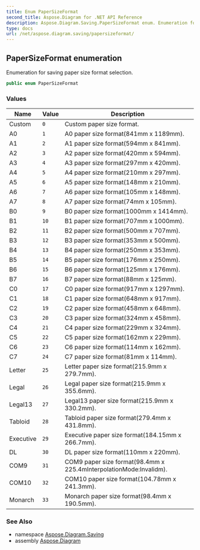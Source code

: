 ```yaml
---
title: Enum PaperSizeFormat
second_title: Aspose.Diagram for .NET API Reference
description: Aspose.Diagram.Saving.PaperSizeFormat enum. Enumeration for saving paper size format selection
type: docs
url: /net/aspose.diagram.saving/papersizeformat/
---
```

## PaperSizeFormat enumeration

Enumeration for saving paper size format selection.

```csharp
public enum PaperSizeFormat
```

### Values

| Name | Value | Description |
| --- | --- | --- |
| Custom | `0` | Custom paper size format. |
| A0 | `1` | A0 paper size format(841mm x 1189mm). |
| A1 | `2` | A1 paper size format(594mm x 841mm). |
| A2 | `3` | A2 paper size format(420mm x 594mm). |
| A3 | `4` | A3 paper size format(297mm x 420mm). |
| A4 | `5` | A4 paper size format(210mm x 297mm). |
| A5 | `6` | A5 paper size format(148mm x 210mm). |
| A6 | `7` | A6 paper size format(105mm x 148mm). |
| A7 | `8` | A7 paper size format(74mm x 105mm). |
| B0 | `9` | B0 paper size format(1000mm x 1414mm). |
| B1 | `10` | B1 paper size format(707mm x 1000mm). |
| B2 | `11` | B2 paper size format(500mm x 707mm). |
| B3 | `12` | B3 paper size format(353mm x 500mm). |
| B4 | `13` | B4 paper size format(250mm x 353mm). |
| B5 | `14` | B5 paper size format(176mm x 250mm). |
| B6 | `15` | B6 paper size format(125mm x 176mm). |
| B7 | `16` | B7 paper size format(88mm x 125mm). |
| C0 | `17` | C0 paper size format(917mm x 1297mm). |
| C1 | `18` | C1 paper size format(648mm x 917mm). |
| C2 | `19` | C2 paper size format(458mm x 648mm). |
| C3 | `20` | C3 paper size format(324mm x 458mm). |
| C4 | `21` | C4 paper size format(229mm x 324mm). |
| C5 | `22` | C5 paper size format(162mm x 229mm). |
| C6 | `23` | C6 paper size format(114mm x 162mm). |
| C7 | `24` | C7 paper size format(81mm x 114mm). |
| Letter | `25` | Letter paper size format(215.9mm x 279.7mm). |
| Legal | `26` | Legal paper size format(215.9mm x 355.6mm). |
| Legal13 | `27` | Legal13 paper size format(215.9mm x 330.2mm). |
| Tabloid | `28` | Tabloid paper size format(279.4mm x 431.8mm). |
| Executive | `29` | Executive paper size format(184.15mm x 266.7mm). |
| DL | `30` | DL paper size format(110mm x 220mm). |
| COM9 | `31` | COM9 paper size format(98.4mm x 225.4mInterpolationMode:Invalidm). |
| COM10 | `32` | COM10 paper size format(104.78mm x 241.3mm). |
| Monarch | `33` | Monarch paper size format(98.4mm x 190.5mm). |

### See Also

* namespace [Aspose.Diagram.Saving](../../aspose.diagram.saving/)
* assembly [Aspose.Diagram](../../)


